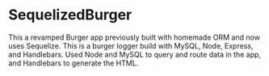 # SequelizedBurger

This a revamped Burger app previously built with homemade ORM and now uses Sequelize. This is a burger logger build with MySQL, Node, Express, and Handlebars. Used Node and MySQL to query and route data in the app, and Handlebars to generate the HTML.